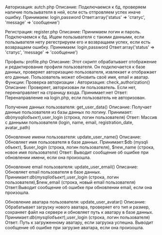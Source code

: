 Авторизация: autch.php
Описание: Подключаемся к бд, проверяем наличие пользывателя в ней, если есть отпровляем успех иначе ошибку.
Принимаем: login,password
Ответ:array('status' => 'статус', 'message' => 'сообщение')

Регистрация: register.php
Описание: Принимаем логин и пароль. Подключаемся к бд. Ищем пользывателя с такими данными, если пользывателя нету регестрируем его и возвращаем успех, если есть возвращаем ошибку.
Принимаем: login,password
Ответ:array('status' => 'статус', 'message' => 'сообщение')

Профиль: profile.php
Описание: Этот скрипт обрабатывает отображение и редактирование профиля пользователя. Он подключается к базе данных, проверяет авторизацию пользователя, извлекает и отображает его данные. Пользователь может обновить своё имя, email и аватар.
Функции:
  Проверка авторизации : Авторизация: check_authorization()
  Описание: Проверяет, авторизован ли пользователь. Если нет, перенаправляет на страницу входа.
  Принимает:нет
  Ответ: Перенаправление на login.php, если пользователь не авторизован.
  
  Получение данных пользователя: get_user_data()
  Описание: Получает данные пользователя из базы данных по логину.
  Принимает: $db (mysqli объект),$user_login (строка, логин пользователя)
  Ответ: Массив с данными пользователя (login, name, email, registration_date, avatar_path)

  Обновление имени пользователя: update_user_name()
  Описание: Обновляет имя пользователя в базе данных.
  Принимает:$db (mysqli объект), $user_login (строка, логин пользователя), $new_name (строка, новое имя пользователя)
  Ответ: Выводит сообщение об ошибке при обновлении имени, если она произошла.

  Обновление email пользователя: update_user_email()
  Описание: Обновляет email пользователя в базе данных.
  Принимает:$db (mysqli объект),$user_login (строка, логин пользователя),$new_email (строка, новый email пользователя)
  Ответ:Выводит сообщение об ошибке при обновлении email, если она произошла.

  Обновление аватара пользователя: update_user_avatar()
  Описание: Обрабатывает загрузку нового аватара, проверяет его тип и размер, сохраняет файл на сервере и обновляет путь к аватару в базе данных.
  Принимает:$db (mysqli объект),$user_login (строка, логин пользователя)
  Ответ: Путь к загруженному аватару, если загрузка успешна. Выводит сообщение об ошибке при загрузке аватара, если она произошла.

  
